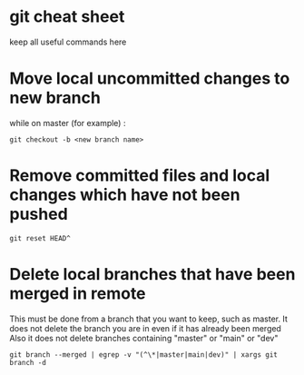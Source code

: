 # git cheat sheet
keep all useful commands here

# Move local uncommitted changes to new branch
while on master (for example) :
```
git checkout -b <new branch name>
```

# Remove committed files and local changes which have not been pushed
```
git reset HEAD^
```

# Delete local branches that have been merged in remote
This must be done from a branch that you want to keep, such as master. It does not delete the branch you are in even if it has already been merged
Also it does not delete branches containing "master" or "main" or "dev"
```
git branch --merged | egrep -v "(^\*|master|main|dev)" | xargs git branch -d
```

